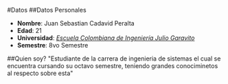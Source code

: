 #Datos
   ##Datos Personales
- **Nombre**: Juan Sebastian Cadavid Peralta
- **Edad**: 21
- **Universidad**: *[Escuela Colombiana de Ingeniería Julio Garavito](https://www.escuelaing.edu.co/es/estudiantes/)*
- **Semestre**: 8vo Semestre
    
##Quien soy?
"Estudiante de la carrera de ingenieria de sistemas el cual se encuentra cursando su octavo semestre, teniendo grandes conociminetos al respecto sobre esta"
